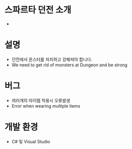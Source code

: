 스파르타 던전 소개
=============
* 

# 설명
* 던전에서 몬스터를 처치하고 강해져야 합니다.
* We need to get rid of monsters at Dungeon and be strong

# 버그
*  여러개의 아이템 착용시 오류발생
*  Error when wearing multiple items

# 개발 환경
* C# 및 Visual Studio
